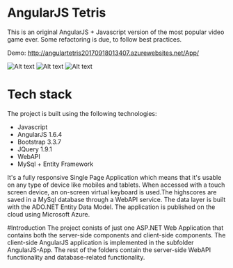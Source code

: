 # AngularJS Tetris

This is an original AngularJS + Javascript version of the most popular video game ever. Some refactoring is due, to follow best practices.

Demo: http://angulartetris20170918013407.azurewebsites.net/App/

![Alt text](https://github.com/TheoKand/AngularTetris/blob/master/Screenshots/1.png)
![Alt text](https://github.com/TheoKand/AngularTetris/blob/master/Screenshots/2.png)
![Alt text](https://github.com/TheoKand/AngularTetris/blob/master/Screenshots/3.png)

# Tech stack
The project is built using the following technologies:

- Javascript
- AngularJS 1.6.4
- Bootstrap 3.3.7
- JQuery 1.9.1
- WebAPI
- MySql + Entity Framework

It's a fully responsive Single Page Application which means that it's usable on any type of device like mobiles and tablets. When accessed with a touch screen device, an on-screen virtual keyboard is used.The highscores are saved in a MySql database through a WebAPI service. The data layer is built with the ADO.NET Entity Data Model. The application is published on the cloud using Microsoft Azure.

#Introduction
The project conists of just one ASP.NET Web Application that contains both the server-side components and client-side components. The client-side AngularJS application is implemented in the subfolder AngularJS-App. The rest of the folders contain the server-side WebAPI functionality and database-related functionality.


